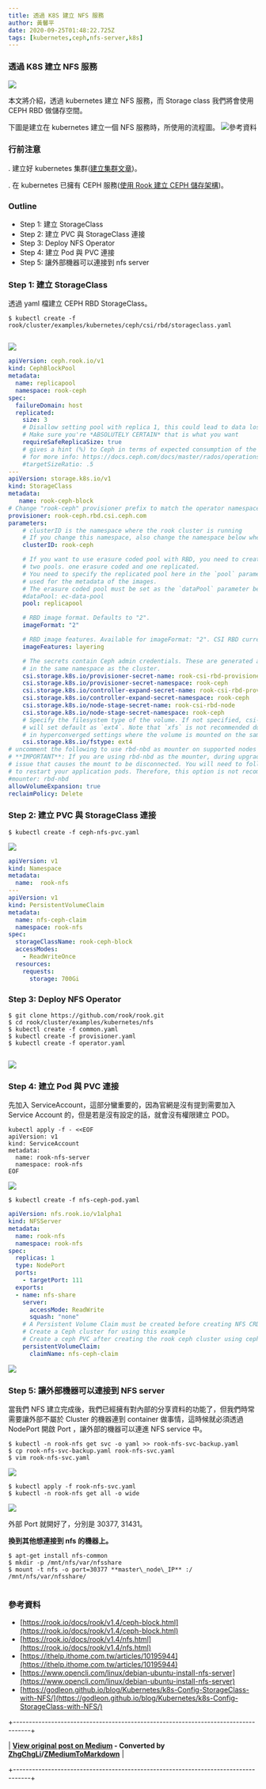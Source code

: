 ```yaml
---
title: 透過 K8S 建立 NFS 服務
author: 黃馨平
date: 2020-09-25T01:48:22.725Z
tags: [kubernetes,ceph,nfs-server,k8s]
---
```


### 透過 K8S 建立 NFS 服務
![](images/6bbe4aeaf2cf/1*GTI-TOdX0ftU5F_olCVlYg.jpeg "")

本文將介紹，透過 kubernetes 建立 NFS 服務，而 Storage class 我們將會使用 CEPH RBD 做儲存空間。

下圖是建立在 kubernetes 建立一個 NFS 服務時，所使用的流程圖。
![參考資料](images/6bbe4aeaf2cf/1*YpFr0NvVYW8t1ZecQRPx1A.jpeg "參考資料")
### 行前注意
. 建立好 kubernetes 集群([建立集群文章](/jacky-life/%E4%BD%BF%E7%94%A8-kubeadm-%E5%AE%89%E8%A3%9D-k8s-abe1631aa600?source=collection_home---2------3-----------------------))。

. 在 kubernetes 已擁有 CEPH 服務([使用 Rook 建立 CEPH 儲存架構](/jacky-life/%E5%9C%A8-k8s-%E4%BD%BF%E7%94%A8-rook-%E5%AE%89%E8%A3%9D-ceph-1999f52a6fb9?source=collection_home---4------0-----------------------))。


### Outline
- Step 1: 建立 StorageClass
- Step 2: 建立 PVC 與 StorageClass 連接
- Step 3: Deploy NFS Operator
- Step 4: 建立 Pod 與 PVC 連接
- Step 5: 讓外部機器可以連接到 nfs server

### Step 1: 建立 StorageClass

透過 yaml 檔建立 CEPH RBD StorageClass。
```
$ kubectl create -f rook/cluster/examples/kubernetes/ceph/csi/rbd/storageclass.yaml


```
![](images/6bbe4aeaf2cf/1*xLKInfV3qk5NzUYwo7x6ig.jpeg "")
```YAML
apiVersion: ceph.rook.io/v1
kind: CephBlockPool
metadata:
  name: replicapool
  namespace: rook-ceph
spec:
  failureDomain: host
  replicated:
    size: 3
    # Disallow setting pool with replica 1, this could lead to data loss without recovery.
    # Make sure you're *ABSOLUTELY CERTAIN* that is what you want
    requireSafeReplicaSize: true
    # gives a hint (%) to Ceph in terms of expected consumption of the total cluster capacity of a given pool
    # for more info: https://docs.ceph.com/docs/master/rados/operations/placement-groups/#specifying-expected-pool-size
    #targetSizeRatio: .5
---
apiVersion: storage.k8s.io/v1
kind: StorageClass
metadata:
   name: rook-ceph-block
# Change "rook-ceph" provisioner prefix to match the operator namespace if needed
provisioner: rook-ceph.rbd.csi.ceph.com
parameters:
    # clusterID is the namespace where the rook cluster is running
    # If you change this namespace, also change the namespace below where the secret namespaces are defined
    clusterID: rook-ceph

    # If you want to use erasure coded pool with RBD, you need to create
    # two pools. one erasure coded and one replicated.
    # You need to specify the replicated pool here in the `pool` parameter, it is
    # used for the metadata of the images.
    # The erasure coded pool must be set as the `dataPool` parameter below.
    #dataPool: ec-data-pool
    pool: replicapool

    # RBD image format. Defaults to "2".
    imageFormat: "2"

    # RBD image features. Available for imageFormat: "2". CSI RBD currently supports only `layering` feature.
    imageFeatures: layering

    # The secrets contain Ceph admin credentials. These are generated automatically by the operator
    # in the same namespace as the cluster.
    csi.storage.k8s.io/provisioner-secret-name: rook-csi-rbd-provisioner
    csi.storage.k8s.io/provisioner-secret-namespace: rook-ceph
    csi.storage.k8s.io/controller-expand-secret-name: rook-csi-rbd-provisioner
    csi.storage.k8s.io/controller-expand-secret-namespace: rook-ceph
    csi.storage.k8s.io/node-stage-secret-name: rook-csi-rbd-node
    csi.storage.k8s.io/node-stage-secret-namespace: rook-ceph
    # Specify the filesystem type of the volume. If not specified, csi-provisioner
    # will set default as `ext4`. Note that `xfs` is not recommended due to potential deadlock
    # in hyperconverged settings where the volume is mounted on the same node as the osds.
    csi.storage.k8s.io/fstype: ext4
# uncomment the following to use rbd-nbd as mounter on supported nodes
# **IMPORTANT**: If you are using rbd-nbd as the mounter, during upgrade you will be hit a ceph-csi
# issue that causes the mount to be disconnected. You will need to follow special upgrade steps
# to restart your application pods. Therefore, this option is not recommended.
#mounter: rbd-nbd
allowVolumeExpansion: true
reclaimPolicy: Delete
```
### Step 2: 建立 PVC 與 StorageClass 連接
```
$ kubectl create -f ceph-nfs-pvc.yaml
```
![](images/6bbe4aeaf2cf/1*HaWDLJNcu1RctOAMClZ0Uw.jpeg "")
```YAML
apiVersion: v1
kind: Namespace
metadata:
  name:  rook-nfs
---
apiVersion: v1
kind: PersistentVolumeClaim
metadata:
  name: nfs-ceph-claim
  namespace: rook-nfs
spec:
  storageClassName: rook-ceph-block
  accessModes:
    - ReadWriteOnce
  resources:
    requests:
      storage: 700Gi
```
### Step 3: Deploy NFS Operator
```
$ git clone https://github.com/rook/rook.git  
$ cd rook/cluster/examples/kubernetes/nfs  
$ kubectl create -f common.yaml  
$ kubectl create -f provisioner.yaml  
$ kubectl create -f operator.yaml


```
![](images/6bbe4aeaf2cf/1*zB417_RU2nMUrvUvU2ghuw.jpeg "")
### Step 4: 建立 Pod 與 PVC 連接

先加入 ServiceAccount，這部分蠻重要的，因為官網是沒有提到需要加入 Service Account 的，但是若是沒有設定的話，就會沒有權限建立 POD。
```
kubectl apply -f - <<EOF
apiVersion: v1
kind: ServiceAccount
metadata:
  name: rook-nfs-server
  namespace: rook-nfs
EOF
```
![](images/6bbe4aeaf2cf/1*pj0h4r6N3BGl5NNbdttGvw.jpeg "")
```
$ kubectl create -f nfs-ceph-pod.yaml
```
```YAML
apiVersion: nfs.rook.io/v1alpha1
kind: NFSServer
metadata:
  name: rook-nfs
  namespace: rook-nfs
spec:
  replicas: 1
  type: NodePort
  ports:
    - targetPort: 111
  exports:
  - name: nfs-share
    server:
      accessMode: ReadWrite
      squash: "none"
    # A Persistent Volume Claim must be created before creating NFS CRD instance.
    # Create a Ceph cluster for using this example
    # Create a ceph PVC after creating the rook ceph cluster using ceph-pvc.yaml
    persistentVolumeClaim:
      claimName: nfs-ceph-claim
```
![](images/6bbe4aeaf2cf/1*k5VUd7TBj-Ih1JJKbtbhNg.jpeg "")
### Step 5: 讓外部機器可以連接到 NFS server

當我們 NFS 建立完成後，我們已經擁有對內部的分享資料的功能了，但我們時常需要讓外部不屬於 Cluster 的機器連到 container 做事情，這時候就必須透過 NodePort 開啟 Port ，讓外部的機器可以連進 NFS service 中。
```
$ kubectl -n rook-nfs get svc -o yaml >> rook-nfs-svc-backup.yaml
$ cp rook-nfs-svc-backup.yaml rook-nfs-svc.yaml
$ vim rook-nfs-svc.yaml
```
![](images/6bbe4aeaf2cf/1*XZClTaDoruMSK2oFNfJeOQ.jpeg "")
```
$ kubectl apply -f rook-nfs-svc.yaml
$ kubectl -n rook-nfs get all -o wide
```
![](images/6bbe4aeaf2cf/1*yyJXvMy9Q_r0PWDE2AeNVw.jpeg "")

外部 Port 就開好了，分別是 30377, 31431。

 **換到其他想連接到 nfs 的機器上。** 
```
$ apt-get install nfs-common  
$ mkdir -p /mnt/nfs/var/nfsshare  
$ mount -t nfs -o port=30377 **master\_node\_IP** :/ /mnt/nfs/var/nfsshare/


```
### 參考資料
- [https://rook.io/docs/rook/v1.4/ceph-block.html](https://rook.io/docs/rook/v1.4/ceph-block.html)
- [https://rook.io/docs/rook/v1.4/nfs.html](https://rook.io/docs/rook/v1.4/nfs.html)
- [https://ithelp.ithome.com.tw/articles/10195944](https://ithelp.ithome.com.tw/articles/10195944)
- [https://www.opencli.com/linux/debian-ubuntu-install-nfs-server](https://www.opencli.com/linux/debian-ubuntu-install-nfs-server)
- [https://godleon.github.io/blog/Kubernetes/k8s-Config-StorageClass-with-NFS/](https://godleon.github.io/blog/Kubernetes/k8s-Config-StorageClass-with-NFS/)



+-----------------------------------------------------------------------------------+

| **[View original post on Medium](https://medium.com/jacky-life/%E9%80%8F%E9%81%8E-k8s-%E5%BB%BA%E7%AB%8B-nfs-%E6%9C%8D%E5%8B%99-6bbe4aeaf2cf) - Converted by [ZhgChgLi](https://blog.zhgchg.li)/[ZMediumToMarkdown](https://github.com/ZhgChgLi/ZMediumToMarkdown)** |

+-----------------------------------------------------------------------------------+
